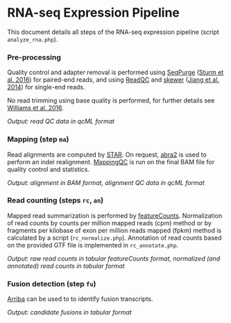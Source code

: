 # RNA-seq Expression Pipeline

This document details all steps of the RNA-seq expression pipeline (script
`analyze_rna.php`).

### Pre-processing

Quality control and adapter removal is performed using
[SeqPurge](https://github.com/imgag/ngs-bits) 
([Sturm et al. 2016](https://bmcbioinformatics.biomedcentral.com/articles/10.1186/s12859-016-1069-7))
for paired-end reads, and using [ReadQC](https://github.com/imgag/ngs-bits) and [skewer](https://github.com/relipmoc/skewer)
([Jiang et al. 2014](https://bmcbioinformatics.biomedcentral.com/articles/10.1186/1471-2105-15-182))
for single-end reads.

No read trimming using base quality is performed, for further details see
[Williams et al. 2016](https://bmcbioinformatics.biomedcentral.com/articles/10.1186/s12859-016-0956-2).

_Output: read QC data in qcML format_

### Mapping (step `ma`)

Read alignments are computed by [STAR](https://github.com/alexdobin/STAR). On
request, [abra2](https://github.com/mozack/abra2) is used to perform an indel
realignment. [MappingQC](https://github.com/imgag/ngs-bits) is run on the final
BAM file for quality control and statistics.

_Output: alignment in BAM format, alignment QC data in qcML format_

### Read counting (steps `rc`, `an`)

Mapped read summarization is performed by
[featureCounts](http://bioinf.wehi.edu.au/featureCounts/). Normalization of read
counts by counts per million mapped reads (cpm) method or by fragments per
kilobase of exon per million reads mapped (fpkm) method is calculated by a
script (`rc_normalize.php`). Annotation of read counts based on the provided GTF
file is implemented in `rc_annotate.php`.

_Output: raw read counts in tabular featureCounts format, normalized (and
annotated) read counts in tabular format_

### Fusion detection (step `fu`)

[Arriba](https://github.com/suhrig/arriba) can be used to to identify fusion transcripts.

_Output: candidate fusions in tabular format_
